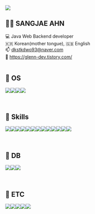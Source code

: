 <img src="https://capsule-render.vercel.app/api?type=transparent&height=100&section=header&text=Glenn's%20Github&fontSize=40&fontColor=703ee5" />
<!--
https://github.com/Envoy-VC/awesome-badges?tab=readme-ov-file#-os
## Hi there 👋
- 🔭 I’m currently working on ...
- 🌱 I’m currently learning ...
- 👯 I’m looking to collaborate on ...
- 🤔 I’m looking for help with ...
- 💬 Ask me about ...
- 📫 How to reach me: ...
- 😄 Pronouns: ...
- ⚡ Fun fact: ...<img src="" />
- 💻💪
-->

## 🧑‍💻 SANGJAE AHN 
💻 Java Web Backend developer 
<br />
🇰🇷 Korean(mother tongue), 🇬🇧 English 
<br />
📫 dkstkdwo93@naver.com
<br />
🌱 https://glenn-dev.tistory.com/
<br /><br />


## 🚀 OS 
<div style="display:flex; flex-direction:row;">
  <img src="https://img.shields.io/badge/Linux-FCC624?style=for-the-badge&logo=linux&logoColor=black" />
  <img src="https://img.shields.io/badge/mac%20os-000000?style=for-the-badge&logo=apple&logoColor=white" />
  <img src="https://img.shields.io/badge/Ubuntu-E95420?style=for-the-badge&logo=ubuntu&logoColor=whit" />
  <img src="https://img.shields.io/badge/Windows-0078D6?style=for-the-badge&logo=windows&logoColor=white" />
</div>
<br /><br />

## 🚀 Skills
<div style="display:flex; flex-direction:row;">
  <img src="https://img.shields.io/badge/Java-ED8B00?style=for-the-badge&logo=openjdk&logoColor=white" />
  <img src="https://img.shields.io/badge/HTML-239120?style=for-the-badge&logo=html5&logoColor=white" />
  <img src="https://img.shields.io/badge/CSS-239120?&style=for-the-badge&logo=css3&logoColor=white" />
  <img src="https://img.shields.io/badge/JavaScript-F7DF1E?style=for-the-badge&logo=JavaScript&logoColor=white" />
  <img src="https://img.shields.io/badge/Node.js-43853D?style=for-the-badge&logo=node.js&logoColor=white" />
  <img src="https://img.shields.io/badge/HTML5-E34F26?style=for-the-badge&logo=html5&logoColor=white" />
  <img src="https://img.shields.io/badge/React-20232A?style=for-the-badge&logo=react&logoColor=61DAFB" />
  <img src="https://img.shields.io/badge/jQuery-0769AD?style=for-the-badge&logo=jquery&logoColor=white" />
  <img src="https://img.shields.io/badge/Spring-6DB33F?style=for-the-badge&logo=spring&logoColor=white" />
  <img src="https://img.shields.io/badge/GIT-E44C30?style=for-the-badge&logo=git&logoColor=white" />
  <img src="https://img.shields.io/badge/docker-%230db7ed.svg?style=for-the-badge&logo=docker&logoColor=white" />
  <img src="https://img.shields.io/badge/Gradle-02303A.svg?style=for-the-badge&logo=Gradle&logoColor=white" />
  <img src="https://img.shields.io/badge/Jenkins-D24939?style=for-the-badge&logo=Jenkins&logoColor=white" />
</div>
<br /><br />

## 🚀 DB
<div style="display:flex; flex-direction:row;">
  <img src="https://img.shields.io/badge/MySQL-00000F?style=for-the-badge&logo=mysql&logoColor=white" />
  <img src="https://img.shields.io/badge/PostgreSQL-316192?style=for-the-badge&logo=postgresql&logoColor=white" />	
  <img src="https://img.shields.io/badge/Oracle-F80000?style=for-the-badge&logo=Oracle&logoColor=white" />
</div>
<br /><br />

## 🚀 ETC
<div style="display:flex; flex-direction:row;">
  <img src="https://img.shields.io/badge/Microsoft_Office-D83B01?style=for-the-badge&logo=microsoft-office&logoColor=white" />
  <img src="https://img.shields.io/badge/IntelliJ_IDEA-000000.svg?style=for-the-badge&logo=intellij-idea&logoColor=white" />
  <img src="https://img.shields.io/badge/Eclipse-2C2255?style=for-the-badge&logo=eclipse&logoColor=white" />
  <img src="https://img.shields.io/badge/Visual_Studio-5C2D91?style=for-the-badge&logo=visual%20studio&logoColor=white" />
  <img src="https://img.shields.io/badge/Notion-%23000000.svg?style=for-the-badge&logo=notion&logoColor=white" />
</div>
<br /><br />
